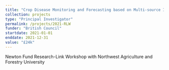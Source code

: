 ```yaml
---
title: "Crop Disease Monitoring and Forecasting based on Multi-source Information Fusion and Big data"
collection: projects
type: "Principal Investigator"
permalink: /projects/2021-RLW
funder: "British Council"
startdate: 2021-01-01
enddate: 2021-12-31
value: "£24k"
---
```


Newton Fund Research-Link Workshop with Northwest Agriculture and Forestry University
